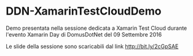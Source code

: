 # DDN-XamarinTestCloudDemo
Demo presentata nella sessione dedicata a Xamarin Test Cloud durante l'evento Xamarin Day di DomusDotNet del 09 Settembre 2016

Le slide della sessione sono scaricabili dal link http://bit.ly/2cGpSAE
